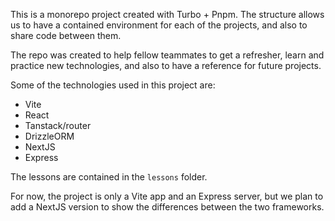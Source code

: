 This is a monorepo project created with Turbo + Pnpm. The structure allows us to have a contained environment for each of the projects, and also to share code between them.

The repo was created to help fellow teammates to get a refresher, learn and practice new technologies, and also to have a reference for future projects.

Some of the technologies used in this project are:

- Vite
- React
- Tanstack/router
- DrizzleORM
- NextJS
- Express

The lessons are contained in the `lessons` folder.

For now, the project is only a Vite app and an Express server, but we plan to add a NextJS version to show the differences between the two frameworks.